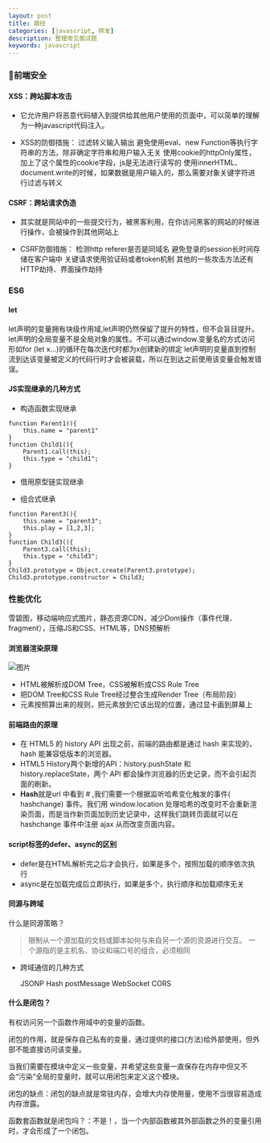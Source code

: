 ```yaml
---
layout: post
title: 面经
categories: [javascript, 转发]
description: 整理常见面试题
keywords: javascript
---
```


### 前端安全

#### XSS：跨站脚本攻击

* 它允许用户将恶意代码植入到提供给其他用户使用的页面中，可以简单的理解为一种javascript代码注入。

* XSS的防御措施：
    过滤转义输入输出
避免使用eval、new Function等执行字符串的方法，除非确定字符串和用户输入无关
使用cookie的httpOnly属性，加上了这个属性的cookie字段，js是无法进行读写的
使用innerHTML、document.write的时候，如果数据是用户输入的，那么需要对象关键字符进行过滤与转义

#### CSRF：跨站请求伪造

* 其实就是网站中的一些提交行为，被黑客利用，在你访问黑客的网站的时候进行操作，会被操作到其他网站上

* CSRF防御措施：
检测http referer是否是同域名
避免登录的session长时间存储在客户端中
关键请求使用验证码或者token机制
其他的一些攻击方法还有HTTP劫持、界面操作劫持

### ES6

#### let

let声明的变量拥有块级作用域,let声明仍然保留了提升的特性，但不会盲目提升。
let声明的全局变量不是全局对象的属性。不可以通过window.变量名的方式访问
形如for (let x…)的循环在每次迭代时都为x创建新的绑定
let声明的变量直到控制流到达该变量被定义的代码行时才会被装载，所以在到达之前使用该变量会触发错误。

#### JS实现继承的几种方式

* 构造函数实现继承
```
function Parent1(){
    this.name = "parent1"
}
function Child1(){
    Parent1.call(this);
    this.type = "child1";
}
```

* 借用原型链实现继承

* 组合式继承
```
function Parent3(){
    this.name = "parent3";
    this.play = [1,2,3];
}
function Child3(){
    Parent3.call(this);
    this.type = "child3";
}
Child3.prototype = Object.create(Parent3.prototype);
Child3.prototype.constructor = Child3;
```

### 性能优化

雪碧图，移动端响应式图片，静态资源CDN，减少Dom操作（事件代理、fragment），压缩JS和CSS、HTML等，DNS预解析


#### 浏览器渲染原理
![图片](http://taligarsiel.com/Projects/webkitflow.png?_=6640761)


- HTML被解析成DOM Tree，CSS被解析成CSS Rule Tree
- 把DOM Tree和CSS Rule Tree经过整合生成Render Tree（布局阶段）
- 元素按照算出来的规则，把元素放到它该出现的位置，通过显卡画到屏幕上

#### 前端路由的原理
- 在 HTML5 的 history API 出现之前，前端的路由都是通过 hash 来实现的，hash 能兼容低版本的浏览器。
- HTML5 History两个新增的API：history.pushState 和 history.replaceState，两个 API 都会操作浏览器的历史记录，而不会引起页面的刷新。
- **Hash**就是url 中看到 # ,我们需要一个根据监听哈希变化触发的事件( hashchange) 事件。我们用 window.location 处理哈希的改变时不会重新渲染页面，而是当作新页面加到历史记录中，这样我们跳转页面就可以在 hashchange 事件中注册 ajax 从而改变页面内容。

#### script标签的defer、async的区别
- defer是在HTML解析完之后才会执行，如果是多个，按照加载的顺序依次执行
- async是在加载完成后立即执行，如果是多个，执行顺序和加载顺序无关

#### 同源与跨域

什么是同源策略？
> 限制从一个源加载的文档或脚本如何与来自另一个源的资源进行交互。
一个源指的是主机名、协议和端口号的组合，必须相同

- 跨域通信的几种方式

    JSONP
    Hash
    postMessage
    WebSocket
    CORS

#### 什么是闭包？
有权访问另一个函数作用域中的变量的函数。

闭包的作用，就是保存自己私有的变量，通过提供的接口(方法)给外部使用，但外部不能直接访问该变量。

当我们需要在模块中定义一些变量，并希望这些变量一直保存在内存中但又不会“污染”全局的变量时，就可以用闭包来定义这个模块。

闭包的缺点：闭包的缺点就是常驻内存，会增大内存使用量，使用不当很容易造成内存泄露。

函数套函数就是闭包吗？：不是！，当一个内部函数被其外部函数之外的变量引用时，才会形成了一个闭包。

